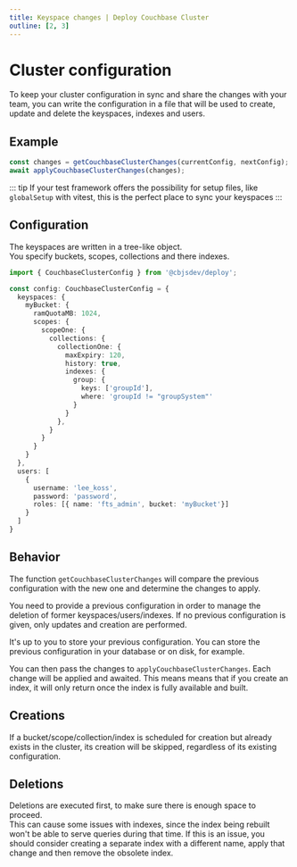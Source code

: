 ```yaml
---
title: Keyspace changes | Deploy Couchbase Cluster
outline: [2, 3]
---
```


# Cluster configuration

To keep your cluster configuration in sync and share the changes with your team,  you can write the configuration in a file that will be used to create, update and delete the keyspaces, indexes and users.

## Example

```ts
const changes = getCouchbaseClusterChanges(currentConfig, nextConfig);
await applyCouchbaseClusterChanges(changes);
```

::: tip
If your test framework offers the possibility for setup files, like `globalSetup` with vitest, this is the perfect place to sync your keyspaces
:::

## Configuration

The keyspaces are written in a tree-like object.  
You specify buckets, scopes, collections and there indexes.

```ts twoslash
import { CouchbaseClusterConfig } from '@cbjsdev/deploy';

const config: CouchbaseClusterConfig = {
  keyspaces: {
    myBucket: {
      ramQuotaMB: 1024,
      scopes: {
        scopeOne: {
          collections: {
            collectionOne: {
              maxExpiry: 120,
              history: true,
              indexes: {
                group: {
                  keys: ['groupId'],
                  where: 'groupId != "groupSystem"'
                }
              }
            },
          }
        }
      }
    }
  },
  users: [
    {
      username: 'lee_koss',
      password: 'password',
      roles: [{ name: 'fts_admin', bucket: 'myBucket'}]
    }
  ]
}
```

## Behavior

The function `getCouchbaseClusterChanges` will compare the previous configuration with the new one and determine the changes to apply.

You need to provide a previous configuration in order to manage the deletion of former keyspaces/users/indexes. If no previous configuration is given, only updates and creation are performed.

It's up to you to store your previous configuration. You can store the previous configuration in your database or on disk, for example.

You can then pass the changes to `applyCouchbaseClusterChanges`.
Each change will be applied and awaited. This means means that if you create an index, it will only return once the index is fully available and built.

## Creations

If a bucket/scope/collection/index is scheduled for creation but already exists in the cluster, its creation will be skipped, regardless of its existing configuration.

## Deletions

Deletions are executed first, to make sure there is enough space to proceed.  
This can cause some issues with indexes, since the index being rebuilt won't be able to serve queries during that time. If this is an issue, you should consider creating a separate index with a different name, apply that change and then remove the obsolete index.
